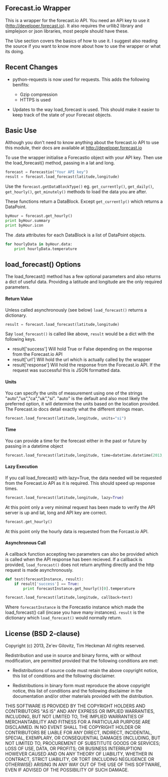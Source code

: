 ## Forecast.io Wrapper

This is a wrapper for the forecast.io API.  You need an API key to use it (http://developer.forecast.io).  It also requires the urllib2 library and simplejson or json libraries, most people should have these.

The Use section covers the basics of how to use it.  I suggest also reading the source if you want to know more about how to use the wrapper or what its doing.


## Recent Changes

* python-requests is now used for requests. This adds the following benifits:
	* Gzip compression
	* HTTPS is used

* Updates to the way load_forecast is used. This should make it easier to keep track of the state of your Forecast objects.


## Basic Use

Although you don't need to know anything about the forecast.io API to use this module, their docs are available at http://developer.forecast.io


To use the wrapper initialise a Forecastio object with your API key. Then use the load_forecast() method, passing in a lat and long.


```python
forecast = Forecastio("Your API key")
result = forecast.load_forecast(latitude,longitude)
```

Use the `forecast.getDataBlockType()` eg. `get_currently()`, `get_daily()`, `get_hourly()`, `get_minutely()` methods to load the data you are after.

These functions return a DataBlock. Except `get_currently()` which returns a DataPoint.

```python
byHour = forecast.get_hourly()
print byHour.summary
print byHour.icon
```

The .data attributes for each DataBlock is a list of DataPoint objects.

```python
for hourlyData in byHour.data:
    print hourlyData.temperature
```

## load_forecast() Options

The load_forecast() method has a few optional parameters and also returns a dict of useful data. Providing a latitude and longitude are the only required parameters.


#### Return Value
Unless called asynchronously (see below) `load_forecast()` returns a dictionary.
```python
result = forecast.load_forecast(latitude,longitude)
```
Say `load_forecast()` is called like above, `result` would be a dict with the following keys.
* result['success'] Will hold True or False depending on the response from the Forecast.io API
* result['url'] Will hold the url which is actually called by the wrapper
* result['response'] Will hold the response from the Forecast.io API.  If the request was successful this is JSON formatted data.


#### Units
You can specify the units of measurement using one of the strings "auto","us","ca","uk","si". "auto" is the default and also most likely the preferred option, it will determine the units based on the location provided. The Forecast.io docs detail exactly what the different strings mean.
```python
forecast.load_forecast(latitude,longitude, units="si")
```
#### Time
You can provide a time for the forecast either in the past or future by passing in a datetime object

```python
forecast.load_forecast(latitude,longitude, time=datetime.datetime(2013,2,1))
```

#### Lazy Execution
If you call load_forecast() with lazy=True, the data needed will be requested from the Forecast.io API as it is required. This should speed up response times.

```python
forecast.load_forecast(latitude,longitude, lazy=True)
```
At this point only a very minimal request has been made to verify the API server is up and lat, long and API key are correct.
```python
forecast.get_hourly()
```
At this point only the hourly data is requested from the Forcast.io API.

#### Asynchronous Call
A callback function accepting two parameters can also be provided which is called when the API response has been recieved. If a callback is provided, `load_forecast()` does not return anything directly and the http request is made asynchronously.

```python
def test(forecastInstance, result):
    if result['success'] == True:
        print forecastInstance.get_hourly()[0].temperature

forecast.load_forecast(latitude,longitude, callback=test)

```

Where `forecastInstance` is the Forecastio instance which made the load_forecast() call (incase you have many instances).
`result` is the dictionary which `load_forecast()` would normally return.

## License (BSD 2-clause)

Copyright (c) 2013, Ze'ev Gilovitz, Tim Heckman
All rights reserved.

Redistribution and use in source and binary forms, with or without modification, are permitted provided that the following conditions are met:

* Redistributions of source code must retain the above copyright notice, this list of conditions and the following disclaimer.

* Redistributions in binary form must reproduce the above copyright notice, this list of conditions and the following disclaimer in the documentation and/or other materials provided with the distribution.


THIS SOFTWARE IS PROVIDED BY THE COPYRIGHT HOLDERS AND CONTRIBUTORS "AS IS" AND ANY EXPRESS OR IMPLIED WARRANTIES, INCLUDING, BUT NOT LIMITED TO, THE IMPLIED WARRANTIES OF MERCHANTABILITY AND FITNESS FOR A PARTICULAR PURPOSE ARE DISCLAIMED. IN NO EVENT SHALL THE COPYRIGHT HOLDER OR CONTRIBUTORS BE LIABLE FOR ANY DIRECT, INDIRECT, INCIDENTAL, SPECIAL, EXEMPLARY, OR CONSEQUENTIAL DAMAGES (INCLUDING, BUT NOT LIMITED TO, PROCUREMENT OF SUBSTITUTE GOODS OR SERVICES; LOSS OF USE, DATA, OR PROFITS; OR BUSINESS INTERRUPTION) HOWEVER CAUSED AND ON ANY THEORY OF LIABILITY, WHETHER IN CONTRACT, STRICT LIABILITY, OR TORT (INCLUDING NEGLIGENCE OR OTHERWISE) ARISING IN ANY WAY OUT OF THE USE OF THIS SOFTWARE, EVEN IF ADVISED OF THE POSSIBILITY OF SUCH DAMAGE.

